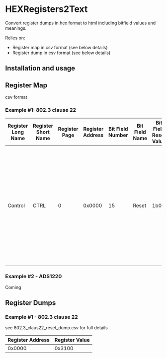 # HEXRegisters2Text
Convert register dumps in hex format to html including bitfield values and meanings.

Relies on:
* Register map in csv format (see below details)
* Register dump in csv format (see below details)

## Installation and usage


## Register Map 
csv format 

### Example #1: 802.3 clause 22

| Register Long Name|Register Short Name|Register Page|Register Address|Bit Field Number|Bit Field Name|Bit Field Reset Value|Bit Field Description|Bit Field Enumerations|
|-------------------|-------------------|-------------|----------------|----------------|----------|---------------------|---------------------|----------------------|
| Control|CTRL|0|0x0000|15|Reset|1b0|"PHY Software Reset: Writing a 1 to this bit resets the PHY PCS registers. When the reset operation is completed, this bit is cleared to 0 automatically. PHY Vendor Specific registers will not be cleared." | 1h = "Initiate software Reset / Reset in Progress" 0h = "Normal Operation"|

### Example #2 - ADS1220
Coming

## Register Dumps

### Example #1 - 802.3 clause 22
see 802.3_claus22_reset_dump.csv for full details

| Register Address|Register Value|
|-----------------|--------------|
|0x0000           |0x3100        |